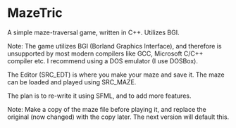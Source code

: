 MazeTric
========

A simple maze-traversal game, written in C++. Utilizes BGI. 

Note: The game utilizes BGI (Borland Graphics Interface), and therefore is unsupported by most modern compilers like GCC,
Microsoft C/C++ compiler etc. I recommend using a DOS emulator (I use DOSBox).

The Editor (SRC_EDT) is where you make your maze and save it. The maze can be loaded and played using SRC_MAZE. 

The plan is to re-write it using SFML, and to add more features. 

Note: Make a copy of the maze file before playing it, and replace the original (now changed) with the copy later. The 
next version will default this.

